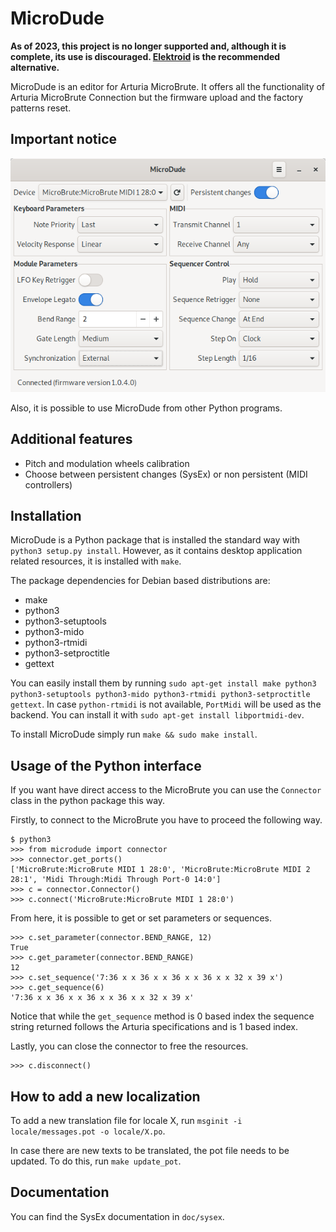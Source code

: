 # MicroDude

**As of 2023, this project is no longer supported and, although it is complete, its use is discouraged. [Elektroid](https://github.com/dagargo/elektroid) is the recommended alternative.**

MicroDude is an editor for Arturia MicroBrute. It offers all the functionality of Arturia MicroBrute Connection but the firmware upload and the factory patterns reset.

## Important notice

![Screenshot](doc/screenshot.png)

Also, it is possible to use MicroDude from other Python programs.

## Additional features

- Pitch and modulation wheels calibration
- Choose between persistent changes (SysEx) or non persistent (MIDI controllers)

## Installation

MicroDude is a Python package that is installed the standard way with `python3 setup.py install`. However, as it contains desktop application related resources, it is installed with `make`.

The package dependencies for Debian based distributions are:
- make
- python3
- python3-setuptools
- python3-mido
- python3-rtmidi
- python3-setproctitle
- gettext

You can easily install them by running `sudo apt-get install make python3 python3-setuptools python3-mido python3-rtmidi python3-setproctitle gettext`.
In case `python-rtmidi` is not available, `PortMidi` will be used as the backend. You can install it with `sudo apt-get install libportmidi-dev`.

To install MicroDude simply run `make && sudo make install`.

## Usage of the Python interface

If you want have direct access to the MicroBrute you can use the `Connector` class in the python package this way.

Firstly, to connect to the MicroBrute you have to proceed the following way.
```
$ python3
>>> from microdude import connector
>>> connector.get_ports()
['MicroBrute:MicroBrute MIDI 1 28:0', 'MicroBrute:MicroBrute MIDI 2 28:1', 'Midi Through:Midi Through Port-0 14:0']
>>> c = connector.Connector()
>>> c.connect('MicroBrute:MicroBrute MIDI 1 28:0')
```
From here, it is possible to get or set parameters or sequences.
```
>>> c.set_parameter(connector.BEND_RANGE, 12)
True
>>> c.get_parameter(connector.BEND_RANGE)
12
>>> c.set_sequence('7:36 x x 36 x x 36 x x 36 x x 32 x 39 x')
>>> c.get_sequence(6)
'7:36 x x 36 x x 36 x x 36 x x 32 x 39 x'
```
Notice that while the `get_sequence` method is 0 based index the sequence string returned follows the Arturia specifications and is 1 based index.

Lastly, you can close the connector to free the resources.
```
>>> c.disconnect()
```

## How to add a new localization

To add a new translation file for locale X, run `msginit -i locale/messages.pot -o locale/X.po`.

In case there are new texts to be translated, the pot file needs to be updated. To do this, run `make update_pot`.

## Documentation

You can find the SysEx documentation in `doc/sysex`.
